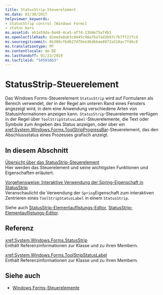 ```yaml
---
title: StatusStrip-Steuerelement
ms.date: 03/30/2017
helpviewer_keywords:
- StatusStrip control [Windows Forms]
- status bars
ms.assetid: eb1e59da-0a48-4ce5-af7d-13b8e75af4b1
ms.openlocfilehash: 82eeda8ab3c0445c98a7ba7ad3b97c7b7ff21fcd
ms.sourcegitcommit: 6b308cf6d627d78ee36dbbae8972a310ac7fd6c8
ms.translationtype: MT
ms.contentlocale: de-DE
ms.lasthandoff: 01/23/2019
ms.locfileid: "54501663"
---
```

# <a name="statusstrip-control"></a>StatusStrip-Steuerelement
Das Windows Forms-Steuerelement `StatusStrip` wird auf Formularen als Bereich verwendet, der in der Regel am unteren Rand eines Fensters angezeigt wird, in dem eine Anwendung verschiedene Arten von Statusinformationen anzeigen kann. `StatusStrip`-Steuerelemente verfügen in der Regel über `ToolStripStatusLabel`-Steuerelemente, die Text oder Symbole zum Angeben des Status anzeigen, oder über ein <xref:System.Windows.Forms.ToolStripProgressBar>-Steuerelement, das den Abschlussstatus eines Prozesses grafisch anzeigt.  
  
## <a name="in-this-section"></a>In diesem Abschnitt  
 [Übersicht über das StatusStrip-Steuerelement](../../../../docs/framework/winforms/controls/statusstrip-control-overview.md)  
 Hier werden das Steuerelement und seine wichtigsten Funktionen und Eigenschaften erläutert.  
  
 [Vorgehensweise: Interaktive Verwendung der Spring-Eigenschaft in StatusStrip](../../../../docs/framework/winforms/controls/how-to-use-the-spring-property-interactively-in-a-statusstrip.md)  
 Veranschaulicht die Verwendung der `Spring`Eigenschaft zum interaktiven Zentrieren eines `ToolStripStatusLabel` in einem `StatusStrip`.  
  
 Siehe auch [StatusStrip-Elementauflistungs-Editor](https://msdn.microsoft.com/library/ms233631\(v=vs.110\)), [StatusStrip-Elementauflistungs-Editor](https://msdn.microsoft.com/library/ms233642\(v=vs.110\)).  
  
## <a name="reference"></a>Referenz  
 <xref:System.Windows.Forms.StatusStrip>  
 Enthält Referenzinformationen zur Klasse und zu ihren Membern.  
  
 <xref:System.Windows.Forms.ToolStripStatusLabel>  
 Enthält Referenzinformationen zur Klasse und zu ihren Membern.  
  
## <a name="see-also"></a>Siehe auch
- [Windows Forms-Steuerelemente](../../../../docs/framework/winforms/controls/controls-to-use-on-windows-forms.md)
